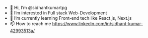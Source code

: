- 👋 Hi, I’m @sidhantkumartpg
- 👀 I’m interested in Full stack Web-Development
- 🌱 I’m currently learning Front-end tech like React.js, Next.js
- 📫 How to reach me https://www.linkedin.com/in/sidhant-kumar-42993513a/

<!---
sidhantkumartpg/sidhantkumartpg is a ✨ special ✨ repository because its `README.md` (this file) appears on your GitHub profile.
You can click the Preview link to take a look at your changes.
--->

